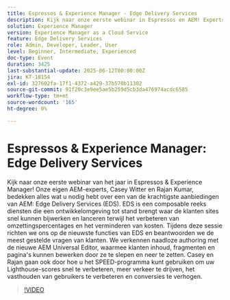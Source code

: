 ```yaml
---
title: Espressos & Experience Manager - Edge Delivery Services
description: Kijk naar onze eerste webinar in Espressos en AEM! Experts met Casey & Rajan cover Edge Delivery Services, Universal Editor en SNELHEID om de snelheid van de site, conversies en bewerkingsgemak te verhogen.
solution: Experience Manager
version: Experience Manager as a Cloud Service
feature: Edge Delivery Services
role: Admin, Developer, Leader, User
level: Beginner, Intermediate, Experienced
doc-type: Event
duration: 3425
last-substantial-update: 2025-06-12T00:00:00Z
jira: KT-18154
exl-id: 327602fa-17f1-4372-a429-37b570b11302
source-git-commit: 91f20c3e9ee5ae5b259d5cb3da476974acdc6585
workflow-type: tm+mt
source-wordcount: '165'
ht-degree: 0%

---
```


# Espressos &amp; Experience Manager: Edge Delivery Services

Kijk naar onze eerste webinar van het jaar in Espressos &amp; Experience Manager! Onze eigen AEM-experts, Casey Witter en Rajan Kumar, bedekken alles wat u nodig hebt over een van de krachtigste aanbiedingen van AEM: Edge Delivery Services (EDS). EDS is een composable reeks diensten die een ontwikkelomgeving tot stand brengt waar de klanten sites snel kunnen bijwerken en lanceren terwijl het verbeteren van omzettingspercentages en het verminderen van kosten. Tijdens deze sessie richten we ons op de nieuwste functies van EDS en beantwoorden we de meest gestelde vragen van klanten. We verkennen naadloze authoring met de nieuwe AEM Universal Editor, waarmee klanten inhoud, fragmenten en pagina&#39;s kunnen bewerken door ze te slepen en neer te zetten. Casey en Rajan gaan ook door hoe u het SPEED-programma kunt gebruiken om uw Lighthouse-scores snel te verbeteren, meer verkeer te drijven, het vasthouden van gebruikers te verbeteren en conversies te verhogen.

>[!VIDEO](https://video.tv.adobe.com/v/3459033/?learn=on&enablevpops)
